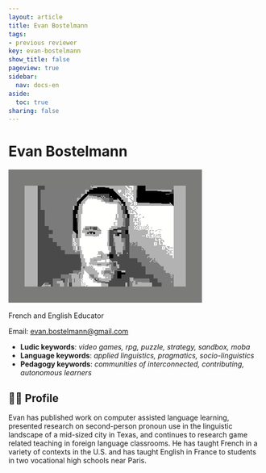 ```yaml
---
layout: article
title: Evan Bostelmann
tags:
- previous reviewer
key: evan-bostelmann
show_title: false
pageview: true
sidebar:
  nav: docs-en
aside:
  toc: true
sharing: false
---
```


# Evan Bostelmann

<div class="card">
  <div class="card__image">
    <img class="image" src="/assets/images/EvanPET.png"/>
    <div class="overlay overlay--bottom">
      <p>French and English Educator</p>
    </div>
  </div>
</div>

Email: [evan.bostelmann@gmail.com](mailto:evan.bostelmann@gmail.com)

- **Ludic keywords**: *video games, rpg, puzzle, strategy, sandbox, moba*
- **Language keywords**: *applied linguistics, pragmatics, socio-linguistics*
- **Pedagogy keywords**: *communities of interconnected, contributing, autonomous learners*

<!--more-->

## 👨‍🏫 Profile

Evan has published work on computer assisted language learning, presented research on second-person pronoun use in the linguistic landscape of a mid-sized city in Texas, and continues to research game related teaching in foreign language classrooms. He has taught French in a variety of contexts in the U.S. and has taught English in France to students in two vocational high schools near Paris.